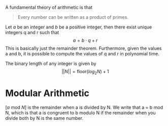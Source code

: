  A fundamental theory of arithmetic is that
 > Every number can be written as a product of primes.

Let $a$ be an integer and $b$ be a positive integer, then there exist unique integers q and r such that 
$$a = b \cdot q + r$$
This is basically just the remainder theorem. Furthermore, given the values a and b, it is possible to compute the values of q and r in polynomial time.

The binary length of any integer is given by
$$||N|| = \text{floor}(log_2 N) + 1$$
# Modular Arithmetic
$[a \text{ mod }N]$  is the remainder when a is divided by N. We write that a = b mod N, which is that a is congruent to b modulo N if the remainder when you divide both by N is the same number.



 